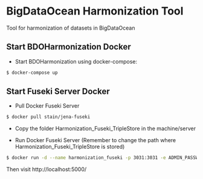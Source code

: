 # BigDataOcean Harmonization Tool
Tool for harmonization of datasets in BigDataOcean

## Start BDOHarmonization Docker
- Start BDOHarmonization using docker-compose:
```sh 
$ docker-compose up
```

## Start Fuseki Server Docker
- Pull Docker Fuseki Server 
```sh
$ docker pull stain/jena-fuseki
```

- Copy the folder Harmonization_Fuseki_TripleStore in the machine/server

- Run Docker Fuseki Server (Remember to change the path where Harmonization_Fuseki_TripleStore is stored)
```sh
$ docker run -d --name harmonization_fuseki -p 3031:3031 -e ADMIN_PASSWORD=bd0 -v /path/to/Harmonization_Fuseki_TripleStore/:/fuseki/ -it stain/jena-fuseki ./fuseki-server --port=3031
```

Then visit http://localhost:5000/
